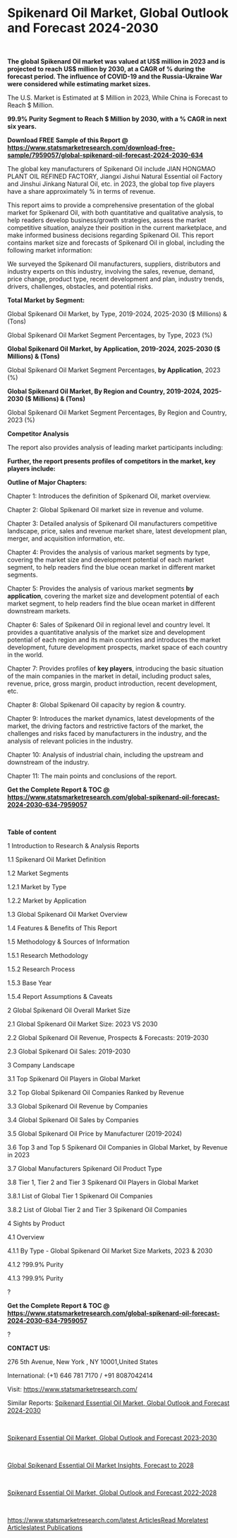 <h1>Spikenard Oil Market, Global Outlook and Forecast 2024-2030</h1><br/><p><strong>The global Spikenard Oil market was valued at US$ million in 2023 and is projected to reach US$ million by 2030, at a <strong>CAGR</strong> of % during the forecast period. The influence of COVID-19 and the Russia-Ukraine War were considered while estimating market sizes.</strong></p>
 
 
 
 <p>The U.S. Market is Estimated at $ Million in 2023, While China is Forecast to Reach $ Million.</p>
 
 
 
 <p><strong>99.9% Purity Segment to Reach $ Million by 2030, with a % <strong>CAGR</strong> in next six years.</strong></p>
 
 
 
 <p><strong>Download FREE Sample of this Report @ <a href="https://www.statsmarketresearch.com/download-free-sample/7959057/global-spikenard-oil-forecast-2024-2030-634">https://www.statsmarketresearch.com/download-free-sample/7959057/global-spikenard-oil-forecast-2024-2030-634</a></strong></p>
 
 
 
 <p>The global key manufacturers of Spikenard Oil include JlAN HONGMAO PLANT OIL REFINED FACTORY, Jiangxi Jishui Natural Essential oil Factory and Jinshui Jinkang Natural Oil, etc. in 2023, the global top five players have a share approximately % in terms of revenue.</p>
 
 
 
 <p>This report aims to provide a comprehensive presentation of the global market for Spikenard Oil, with both quantitative and qualitative analysis, to help readers develop business/growth strategies, assess the market competitive situation, analyze their position in the current marketplace, and make informed business decisions regarding Spikenard Oil. This report contains market size and forecasts of Spikenard Oil in global, including the following market information:</p>
 
 
 
 <p>We surveyed the Spikenard Oil manufacturers, suppliers, distributors and industry experts on this industry, involving the sales, revenue, demand, price change, product type, recent development and plan, industry trends, drivers, challenges, obstacles, and potential risks.</p>
 
 
 
 <p><strong>Total Market by Segment:</strong></p>
 
 
 
 <p>Global Spikenard Oil Market, by Type, 2019-2024, 2025-2030 ($ Millions) & (Tons)</p>
 
 
 
 <p>Global Spikenard Oil Market Segment Percentages, by Type, 2023 (%)</p>
 
 
 
 <p><strong>Global Spikenard Oil Market, <strong>by Application</strong>, 2019-2024, 2025-2030 ($ Millions) & (Tons)</strong></p>
 
 
 
 <p>Global Spikenard Oil Market Segment Percentages, <strong>by Application</strong>, 2023 (%)</p>
 
 
 
 <p><strong>Global Spikenard Oil Market, By Region and Country, 2019-2024, 2025-2030 ($ Millions) & (Tons)</strong></p>
 
 
 
 <p>Global Spikenard Oil Market Segment Percentages, By Region and Country, 2023 (%)</p>
 
 
 
 <p><strong>Competitor Analysis</strong></p>
 
 
 
 <p>The report also provides analysis of leading market participants including:</p>
 
 
 
 <p><strong>Further, the report presents profiles of competitors in the market, <strong>key players</strong> include:</strong></p>
 
 
 
 <p><strong>Outline of Major Chapters:</strong></p>
 
 
 
 <p>Chapter 1: Introduces the definition of Spikenard Oil, market overview.</p>
 
 
 
 <p>Chapter 2: Global Spikenard Oil market size in revenue and volume.</p>
 
 
 
 <p>Chapter 3: Detailed analysis of Spikenard Oil manufacturers competitive landscape, price, sales and revenue market share, latest development plan, merger, and acquisition information, etc.</p>
 
 
 
 <p>Chapter 4: Provides the analysis of various market segments by type, covering the market size and development potential of each market segment, to help readers find the blue ocean market in different market segments.</p>
 
 
 
 <p>Chapter 5: Provides the analysis of various market segments <strong>by application</strong>, covering the market size and development potential of each market segment, to help readers find the blue ocean market in different downstream markets.</p>
 
 
 
 <p>Chapter 6: Sales of Spikenard Oil in regional level and country level. It provides a quantitative analysis of the market size and development potential of each region and its main countries and introduces the market development, future development prospects, market space of each country in the world.</p>
 
 
 
 <p>Chapter 7: Provides profiles of <strong>key players</strong>, introducing the basic situation of the main companies in the market in detail, including product sales, revenue, price, gross margin, product introduction, recent development, etc.</p>
 
 
 
 <p>Chapter 8: Global Spikenard Oil capacity by region & country.</p>
 
 
 
 <p>Chapter 9: Introduces the market dynamics, latest developments of the market, the driving factors and restrictive factors of the market, the challenges and risks faced by manufacturers in the industry, and the analysis of relevant policies in the industry.</p>
 
 
 
 <p>Chapter 10: Analysis of industrial chain, including the upstream and downstream of the industry.</p>
 
 
 
 <p>Chapter 11: The main points and conclusions of the report.</p>
 
 
 
 <div><b>Get the Complete Report & TOC @ <a href="https://www.statsmarketresearch.com/global-spikenard-oil-forecast-2024-2030-634-7959057">https://www.statsmarketresearch.com/global-spikenard-oil-forecast-2024-2030-634-7959057</a></b></div>
 
 
 
 <p><br />
 
 <b>Table of content</b></p>
 
 
 
 <p>1 Introduction to Research & Analysis Reports<br />
 
 1.1 Spikenard Oil Market Definition<br />
 
 1.2 Market Segments<br />
 
 1.2.1 Market by Type<br />
 
 1.2.2 Market by Application<br />
 
 1.3 Global Spikenard Oil Market Overview<br />
 
 1.4 Features & Benefits of This Report<br />
 
 1.5 Methodology & Sources of Information<br />
 
 1.5.1 Research Methodology<br />
 
 1.5.2 Research Process<br />
 
 1.5.3 Base Year<br />
 
 1.5.4 Report Assumptions & Caveats<br />
 
 2 Global Spikenard Oil Overall Market Size<br />
 
 2.1 Global Spikenard Oil Market Size: 2023 VS 2030<br />
 
 2.2 Global Spikenard Oil Revenue, Prospects & Forecasts: 2019-2030<br />
 
 2.3 Global Spikenard Oil Sales: 2019-2030<br />
 
 3 Company Landscape<br />
 
 3.1 Top Spikenard Oil Players in Global Market<br />
 
 3.2 Top Global Spikenard Oil Companies Ranked by Revenue<br />
 
 3.3 Global Spikenard Oil Revenue by Companies<br />
 
 3.4 Global Spikenard Oil Sales by Companies<br />
 
 3.5 Global Spikenard Oil Price by Manufacturer (2019-2024)<br />
 
 3.6 Top 3 and Top 5 Spikenard Oil Companies in Global Market, by Revenue in 2023<br />
 
 3.7 Global Manufacturers Spikenard Oil Product Type<br />
 
 3.8 Tier 1, Tier 2 and Tier 3 Spikenard Oil Players in Global Market<br />
 
 3.8.1 List of Global Tier 1 Spikenard Oil Companies<br />
 
 3.8.2 List of Global Tier 2 and Tier 3 Spikenard Oil Companies<br />
 
 4 Sights by Product<br />
 
 4.1 Overview<br />
 
 4.1.1 By Type - Global Spikenard Oil Market Size Markets, 2023 & 2030<br />
 
 4.1.2 ?99.9% Purity<br />
 
 4.1.3 ?99.9% Purity<br />
 
 ? </p>
 
 
 
 <div><b>Get the Complete Report & TOC @ <a href="https://www.statsmarketresearch.com/global-spikenard-oil-forecast-2024-2030-634-7959057">https://www.statsmarketresearch.com/global-spikenard-oil-forecast-2024-2030-634-7959057</a></b></div>
 
 
 
 <p>? </p>
 
 
 
 <p><b>CONTACT US:</b><br />
 
 276 5th Avenue, New York , NY 10001,United States<br />
 
 International: (+1) 646 781 7170 / +91 8087042414<br />
 
 Visit: <a href="https://www.statsmarketresearch.com/">https://www.statsmarketresearch.com/</a><br />
 
 Similar Reports: <a href="https://www.statsmarketresearch.com/global-spikenard-oil-forecast-2024-2030-634-7959057">Spikenard Essential Oil Market, Global Outlook and Forecast 2024-2030</a><br />
 
 <br />
 
 <a href="https://www.statsmarketresearch.com/global-spikenard-oil-forecast-2024-2030-634-7959057">Spikenard Essential Oil Market, Global Outlook and Forecast 2023-2030</a><br />
 
 <br />
 
 <a href="https://www.statsmarketresearch.com/global-spikenard-oil-forecast-2024-2030-634-7959057">Global Spikenard Essential Oil Market Insights, Forecast to 2028</a><br />
 
 <br />
 
 <a href="https://www.statsmarketresearch.com/global-spikenard-oil-forecast-2024-2030-634-7959057">Spikenard Essential Oil Market, Global Outlook and Forecast 2022-2028</a><br />
 
 <br />
 
 <a href="https://gyeongbokgung.com">https://www.statsmarketresearch.com/</a><a href="https://hallyeomaritime.com">latest Articles</a><a href="https://jingwansa.com">Read More</a><a href="https://nguoiviet.jp/">latest Articles</a><a href="https://www.intelmarketresearch.com/">latest Publications</a></p>